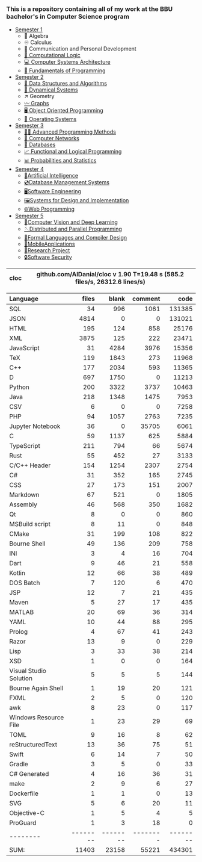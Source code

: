 ### This is a repository containing all of my work at the BBU bachelor's in Computer Science program

* [Semester 1](Semester1/)
    * 🔢 Algebra
    * ♾️ Calculus
    * 💬 Communication and Personal Development
    * [🔣 Computational Logic](Semester1/Computational%20Logic/)
    * [💻 Computer Systems Architecture](Semester1/Computer%20Systems%20Architecture/)
    * [🐍 Fundamentals of Programming](Semester1/Fundamentals%20of%20Programming/)
* [Semester 2](Semester2/)
    * [🌴 Data Structures and Algorithms](Semester2/Data%20Structures%20and%20Algorithms/)
    * [🔄 Dynamical Systems](Semester2/Dynamical%20Systems/)
    * ↗ Geometry
    * [〰️ Graphs](Semester2/Graphs/)
    * [🖥️ Object Oriented Programming](Semester2/Object%20Oriented%20Programming/)
    * [🐧 Operating Systems](Semester2/Operating%20Systems/)
* [Semester 3](Semester3/)
    * [👨‍💻️ Advanced Programming Methods](Semester3/Advanced%20Programming%20Methods/)
    * [📶 Computer Networks](Semester3/Computer%20Networks/)
    * [💾 Databases](Semester3/Databases/)
    * [📈 Functional and Logical Programming](Semester3/Functional%20and%20Logical%20Programming/)
    * [📊 Probabilities and Statistics](Semester3/Probabilities%20and%20Statistics/)
* [Semester 4](Semester4/)
    * [🤖Artificial Intelligence](Semester4/Artificial%20Intelligence/)
    * [💿Database Management Systems](Semester4/Database%20Management%20Systems/)
    * [🖥️Software Engineering](Semester4/Software%20Engineering/)
    * [🖼️Systems for Design and Implementation](Semester4/Systems%20for%20Design%20and%20Implementation/)
    * [🌐Web Programming](Semester4/Web%20Programming/)
* [Semester 5](Semester5/)
    * [🧿Computer Vision and Deep Learning](Semester5/Computer%20Vision%20and%20Deep%20Learning/)
    * [🪡Distributed and Parallel Programming](Semester5/Distributed%20and%20Parallel%20Programming/)
    * [🤌Formal Languages and Compiler Design](Semester5/Formal%20Languages%20and%20Compiler%20Design/)
    * [📱MobileApplications](Semester5/MobileApplications/)
    * [🔬Research Project](Semester5/Research%20Project/)
    * [🔒Software Security](Semester5/Software%20Security/)


cloc|github.com/AlDanial/cloc v 1.90  T=19.48 s (585.2 files/s, 26312.6 lines/s)
--- | ---

Language|files|blank|comment|code
:-------|-------:|-------:|-------:|-------:
SQL|34|996|1061|131385
JSON|4814|0|0|131021
HTML|195|124|858|25176
XML|3875|125|222|23471
JavaScript|31|4284|3976|15356
TeX|119|1843|273|11968
C++|177|2034|593|11365
D|697|1750|0|11213
Python|200|3322|3737|10463
Java|218|1348|1475|7953
CSV|6|0|0|7258
PHP|94|1057|2763|7235
Jupyter Notebook|36|0|35705|6061
C|59|1137|625|5884
TypeScript|211|794|66|5674
Rust|55|452|27|3133
C/C++ Header|154|1254|2307|2754
C#|31|352|165|2745
CSS|27|173|151|2007
Markdown|67|521|0|1805
Assembly|46|568|350|1682
Qt|8|0|0|860
MSBuild script|8|11|0|848
CMake|31|199|108|822
Bourne Shell|49|136|209|758
INI|3|4|16|704
Dart|9|46|21|558
Kotlin|12|66|38|489
DOS Batch|7|120|6|470
JSP|12|7|21|435
Maven|5|27|17|435
MATLAB|20|69|36|314
YAML|10|44|88|295
Prolog|4|67|41|243
Razor|13|9|0|229
Lisp|3|33|38|214
XSD|1|0|0|164
Visual Studio Solution|5|5|5|144
Bourne Again Shell|1|19|20|121
FXML|2|5|0|120
awk|8|23|0|117
Windows Resource File|1|23|29|69
TOML|9|16|8|62
reStructuredText|13|36|75|51
Swift|6|14|7|50
Gradle|3|5|0|33
C# Generated|4|16|36|31
make|2|9|6|27
Dockerfile|1|1|0|13
SVG|5|6|20|11
Objective-C|1|5|4|5
ProGuard|1|3|18|0
--------|--------|--------|--------|--------
SUM:|11403|23158|55221|434301

